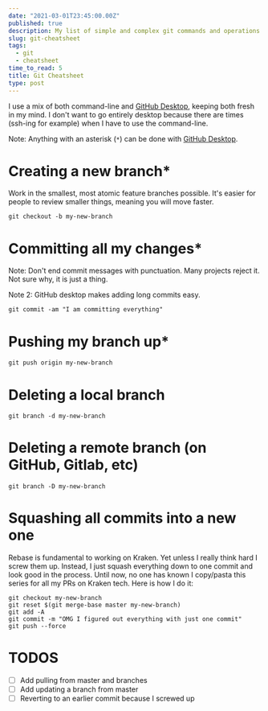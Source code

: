 ```yaml
---
date: "2021-03-01T23:45:00.00Z"
published: true
description: My list of simple and complex git commands and operations.
slug: git-cheatsheet
tags:
  - git
  - cheatsheet  
time_to_read: 5
title: Git Cheatsheet
type: post
---
```


I use a mix of both command-line and [GitHub Desktop](https://desktop.github.com/), keeping both fresh in my mind. I don't want to go entirely desktop because there are times (ssh-ing for example) when I have to use the command-line.

Note: Anything with an asterisk (`*`) can be done with [GitHub Desktop](https://desktop.github.com/). 

# Creating a new branch*

Work in the smallest, most atomic feature branches possible. It's easier for people to review smaller things, meaning you will move faster.

```
git checkout -b my-new-branch
```

# Committing all my changes*

Note: Don't end commit messages with punctuation. Many projects reject it. Not sure why, it is just a thing.

Note 2: GitHub desktop makes adding long commits easy.

```
git commit -am "I am committing everything"
```

# Pushing my branch up*

```
git push origin my-new-branch
```

# Deleting a local branch

```
git branch -d my-new-branch
```

# Deleting a remote branch (on GitHub, Gitlab, etc)

```
git branch -D my-new-branch
```


# Squashing all commits into a new one

Rebase is fundamental to working on Kraken. Yet unless I really think hard I screw them up. Instead, I just squash everything down to one commit and look good in the process. Until now, no one has known I copy/pasta this series for all my PRs on Kraken tech. Here is how I do it:

```
git checkout my-new-branch
git reset $(git merge-base master my-new-branch)
git add -A
git commit -m "OMG I figured out everything with just one commit"
git push --force
```

# TODOS

- [ ] Add pulling from master and branches
- [ ] Add updating a branch from master
- [ ] Reverting to an earlier commit because I screwed up
